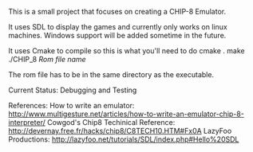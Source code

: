 This is a small project that focuses on creating a CHIP-8 Emulator.

It uses SDL to display the games and currently only works on linux machines. Windows support will be added sometime in the future.

It uses Cmake to compile so this is what you'll need to do
cmake .
make
./CHIP_8 *Rom file name*

The rom file has to be in the same directory as the executable.

Current Status: Debugging and Testing

References:
How to write an emulator: http://www.multigesture.net/articles/how-to-write-an-emulator-chip-8-interpreter/
Cowgod's Chip8 Techinical Reference: http://devernay.free.fr/hacks/chip8/C8TECH10.HTM#Fx0A
LazyFoo Productions: http://lazyfoo.net/tutorials/SDL/index.php#Hello%20SDL